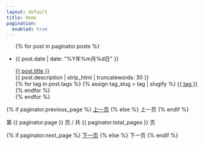 ```yaml
---
layout: default
title: Home
pagination:
  enabled: true
---
```


<ul class="post-list">
  {% for post in paginator.posts %}
    <li class="post-list-item">
      <p class="post-meta">{{ post.date | date: "%Y年%m月%d日" }}</p>
      <a class="post-link" href="{{ post.url | relative_url }}">{{ post.title }}</a>
      <div class="post-excerpt">
        {{ post.description | strip_html | truncatewords: 30 }}
      </div>
      <div class="post-tags">
        {% for tag in post.tags %}
          {% assign tag_slug = tag | slugify %}
          <a href="{{ site.baseurl }}/tags/#{{ tag_slug }}" 
             class="post-tag {% if tag_slug == 'rag' %}rag{% elsif tag_slug == 'ai' %}ai{% else %}tech{% endif %}">
            {{ tag }}
          </a>
        {% endfor %}
      </div>
    </li>
  {% endfor %}
</ul>

<!-- Pagination links -->
<div class="pagination">
  {% if paginator.previous_page %}
    <a href="{{ paginator.previous_page_path }}" class="previous">上一页</a>
  {% else %}
    <span class="previous disabled">上一页</span>
  {% endif %}
  
  <span class="page_number">第 {{ paginator.page }} 页 / 共 {{ paginator.total_pages }} 页</span>

  {% if paginator.next_page %}
    <a href="{{ paginator.next_page_path }}" class="next">下一页</a>
  {% else %}
    <span class="next disabled">下一页</span>
  {% endif %}
</div>
